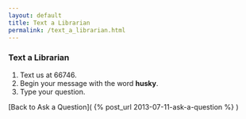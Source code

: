 ```yaml
---
layout: default
title: Text a Librarian 
permalink: /text_a_librarian.html 
---
```


### Text a Librarian 
1. Text us at 66746.  
2. Begin your message with the word **husky**.  
3. Type your question.  

[Back to Ask a Question]( {% post_url 2013-07-11-ask-a-question %} )  
